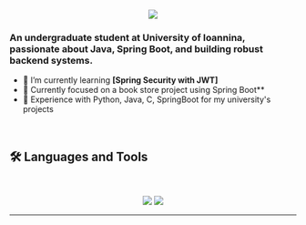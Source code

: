 <h1 align="center">
    <img src="https://readme-typing-svg.herokuapp.com/?font=Inter&size=48&center=true&vCenter=true&width=500&height=70&color=4493F8&duration=4000&lines=Hi+There!+👋;+I'm+Panagiotis" />
</h1>

### An undergraduate student at University of Ioannina, passionate about Java, Spring Boot, and building robust backend systems.

- 🌱 I’m currently learning **[Spring Security with JWT]**
- 👐 Currently focused on a book store project using Spring Boot**
- 💪 Experience with Python, Java, C, SpringBoot for my university's projects
<br>

## 🛠️ Languages and Tools

<br>

<p align="center">
  <img src="https://skillicons.dev/icons?i=java,spring,nodejs,react,mysql,mongodb,c"/>
  <img src="https://skillicons.dev/icons?i=python,js,git,postman" />
</p>

<hr>
